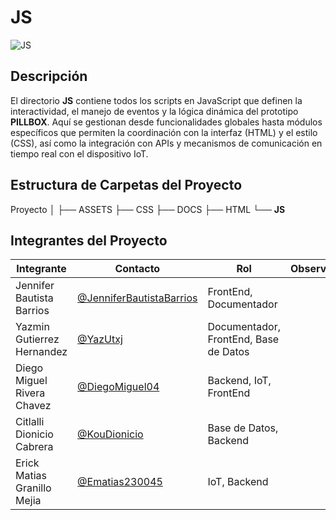 # JS
![JS](https://img.shields.io/badge/Documentación-Microsoft_Word-2B579A?style=flat&logo=microsoft-word)

## Descripción
El directorio **JS** contiene todos los scripts en JavaScript que definen la interactividad, el manejo de eventos y la lógica dinámica del prototipo **PILLBOX**. Aquí se gestionan desde funcionalidades globales hasta módulos específicos que permiten la coordinación con la interfaz (HTML) y el estilo (CSS), así como la integración con APIs y mecanismos de comunicación en tiempo real con el dispositivo IoT.


## Estructura de Carpetas del Proyecto

Proyecto
│
├── ASSETS
├── CSS
├── DOCS
├── HTML
└── **JS**


## Integrantes del Proyecto

| Integrante                | Contacto                                                   | Rol                      | Observaciones |
|---------------------------|------------------------------------------------------------|--------------------------|---------------|
| Jennifer Bautista Barrios  | [@JenniferBautistaBarrios](https://github.com/JenniferBautistaBarrios)  | FrontEnd, Documentador   |               |
| Yazmin Gutierrez Hernandez | [@YazUtxj](https://github.com/YazUtxj)                     | Documentador, FrontEnd, Base de Datos |               |
| Diego Miguel Rivera Chavez | [@DiegoMiguel04](https://github.com/DiegoMiguel04)         | Backend, IoT, FrontEnd   |               |
| Citlalli Dionicio Cabrera | [@KouDionicio](https://github.com/KouDionicio)             | Base de Datos, Backend   |               |
| Erick Matias Granillo Mejia| [@Ematias230045](https://github.com/Ematias230045)         | IoT, Backend             |               |